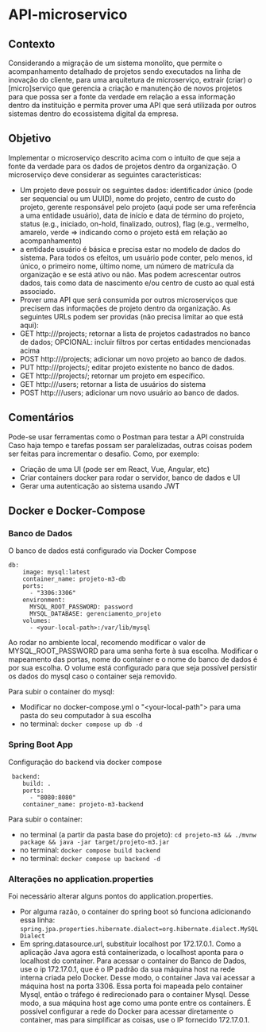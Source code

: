 # API-microservico

## Contexto
Considerando a migração de um sistema monolito, que permite o acompanhamento detalhado de projetos sendo executados na linha de inovação do cliente, para uma arquitetura de microserviço, extrair (criar) o [micro]serviço que gerencia a criação e manutenção de novos projetos para que possa ser a fonte da verdade em relação a essa informação dentro da instituição e permita prover uma API que será utilizada por outros sistemas dentro do ecossistema digital da empresa.

## Objetivo 
Implementar o microserviço descrito acima com o intuito de que seja a fonte da verdade para os dados de projetos dentro da organização. O microserviço deve considerar as seguintes características:
- Um projeto deve possuir os seguintes dados: identificador único (pode ser sequencial ou um UUID), nome do projeto, centro de custo do projeto, gerente responsável pelo projeto (aqui pode ser uma referência a uma entidade usuário), data de início e data de término do projeto, status (e.g., iniciado, on-hold, finalizado, outros), flag (e.g., vermelho, amarelo, verde => indicando como o projeto está em relação ao acompanhamento)
- a entidade usuário é básica e precisa estar no modelo de dados do sistema. Para todos os efeitos, um usuário pode conter, pelo menos, id único, o primeiro nome, último nome, um número de matrícula da organização e se está ativo ou não. Mas podem acrescentar outros dados, tais como data de nascimento e/ou centro de custo ao qual está associado.
- Prover uma API que será consumida por outros microserviços que precisem das informações de projeto dentro da organização. As seguintes URLs podem ser providas (não precisa limitar ao que está aqui):
- GET http://<servidor>/projects; retornar a lista de projetos cadastrados no banco de dados; OPCIONAL: incluir filtros por certas entidades mencionadas acima
- POST http://<servidor>/projects; adicionar um novo projeto ao banco de dados.
- PUT http://<servidor>/projects/<id>; editar projeto existente no banco de dados.
- GET http://<servidor>/projects/<id>; retornar um projeto em específico.
- GET http://<servidor>/users; retornar a lista de usuários do sistema
- POST http://<servidor>/users; adicionar um novo usuário ao banco de dados.

## Comentários
Pode-se usar ferramentas como o Postman para testar a API construída
Caso haja tempo e tarefas possam ser paralelizadas, outras coisas podem ser feitas para incrementar o desafio. Como, por exemplo:
- Criação de uma UI (pode ser em React, Vue, Angular, etc)
- Criar containers docker para rodar o servidor, banco de dados e UI
- Gerar uma autenticação ao sistema usando JWT

## Docker e Docker-Compose
### Banco de Dados
O banco de dados está configurado via Docker Compose
```
db:
    image: mysql:latest
    container_name: projeto-m3-db
    ports:
      - "3306:3306"
    environment:
      MYSQL_ROOT_PASSWORD: password
      MYSQL_DATABASE: gerenciamento_projeto
    volumes:
      - <your-local-path>:/var/lib/mysql
```

Ao rodar no ambiente local, recomendo modificar o valor de MYSQL_ROOT_PASSWORD para uma senha forte à sua escolha. Modificar o mapeamento das portas, nome do container e o nome do banco de dados é por sua escolha. O volume está configurado para que seja possível persistir os dados do mysql caso o container seja removido.

Para subir o container do mysql:
- Modificar no docker-compose.yml o "<your-local-path"> para uma pasta do seu computador à sua escolha
- no terminal: `docker compose up db -d`

### Spring Boot App
Configuração do backend via docker compose
```
 backend:
    build: .
    ports:
      - "8080:8080"
    container_name: projeto-m3-backend
```

Para subir o container:
- no terminal (a partir da pasta base do projeto): `cd projeto-m3 && ./mvnw package && java -jar target/projeto-m3.jar`
- no terminal: `docker compose build backend`
- no terminal: `docker compose up backend -d`

### Alterações no application.properties
Foi necessário alterar alguns pontos do application.properties. 
- Por alguma razão, o container do spring boot só funciona adicionando essa linha: `spring.jpa.properties.hibernate.dialect=org.hibernate.dialect.MySQLDialect`
- Em spring.datasource.url, substituir localhost por 172.17.0.1. Como a aplicação Java agora está containerizada, o localhost aponta para o localhost do container. Para acessar o container do Banco de Dados, use o ip 172.17.0.1, que é o IP padrão da sua máquina host na rede interna criada pelo Docker. Desse modo, o container Java vai acessar a máquina host na porta 3306. Essa porta foi mapeada pelo container Mysql, então o tráfego é redirecionado para o container Mysql. Desse modo, a sua máquina host age como uma ponte entre os containers. É possível configurar a rede do Docker para acessar diretamente o container, mas para simplificar as coisas, use o IP fornecido 172.17.0.1.  